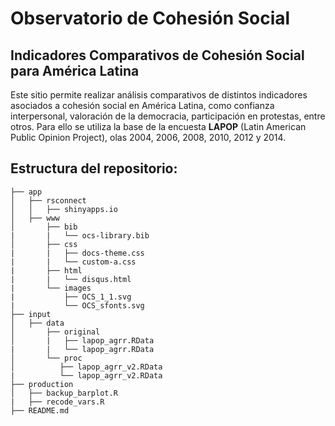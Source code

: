 # Observatorio de Cohesión Social


## Indicadores Comparativos de Cohesión Social para América Latina


Este sitio permite realizar análisis comparativos de distintos indicadores asociados a cohesión social en América Latina, como confianza interpersonal, valoración de la democracia, participación en protestas, entre otros. Para ello se utiliza la base de la encuesta **LAPOP** (Latin American Public Opinion Project), olas  2004, 2006, 2008, 2010, 2012 y 2014.

## Estructura del repositorio:

```
├── app
│   ├── rsconnect
│   │   ├── shinyapps.io
│   ├── www
│       ├── bib
|       |   └── ocs-library.bib
│       ├── css
|       |   ├── docs-theme.css  
|       |   └── custom-a.css
|       ├── html
|       |   └── disqus.html
|       └── images
|           ├── OCS_1_1.svg
|           └── OCS_sfonts.svg
├── input
│   ├── data
│       ├── original
│       |   ├── lapop_agrr.RData
|       |   └── lapop_agrr.RData
│       └── proc
│          ├── lapop_agrr_v2.RData
|          └── lapop_agrr_v2.RData
├── production
│   ├── backup_barplot.R
|   ├── recode_vars.R
├── README.md
```
